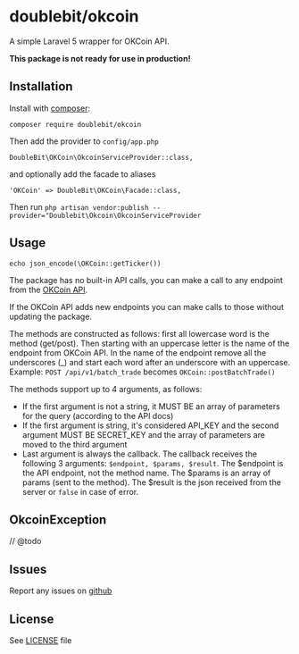 # doublebit/okcoin
A simple Laravel 5 wrapper for OKCoin API.

**This package is not ready for use in production!**

## Installation

Install with [composer](https://getcomposer.org):

`composer require doublebit/okcoin`

Then add the provider to `config/app.php`

`DoubleBit\OKCoin\OkcoinServiceProvider::class,`

and optionally add the facade to aliases

`'OKCoin' => DoubleBit\OKCoin\Facade::class,`

Then run `php artisan vendor:publish --provider="Doublebit\Okcoin\OkcoinServiceProvider`

## Usage

`echo json_encode(\OKCoin::getTicker())`


The package has no built-in API calls, you can make a call to any endpoint from the [OKCoin API](https://www.okcoin.com/about/rest_api.do).

If the OKCoin API adds new endpoints you can make calls to those without updating the package.
 
The methods are constructed as follows: first all lowercase word is the method (get/post).
Then starting with an uppercase letter is the name of the endpoint from OKCoin API.
In the name of the endpoint remove all the underscores (_) and start each word after an underscore
with an uppercase. Example: `POST /api/v1/batch_trade` becomes `OKCoin::postBatchTrade()`

The methods support up to 4 arguments, as follows:
* If the first argument is not a string, it MUST BE an array of parameters for the query (according to the API docs)
* If the first argument is string, it's considered API_KEY and the second argument MUST BE SECRET_KEY and the array
of parameters are moved to the third argument
* Last argument is always the callback. The callback receives the following 3 arguments: `$endpoint, $params, $result`.
The $endpoint is the API endpoint, not the method name. The $params is an array of params (sent to the method).
The $result is the json received from the server or `false` in case of error.

## OkcoinException

// @todo

## Issues

Report any issues on [github](https://github.com/doublebit/okcoin/issues)

## License

See [LICENSE](https://github.com/doublebit/okcoin/blob/master/LICENSE) file